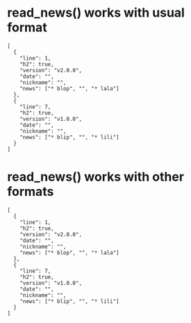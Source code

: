 # read_news() works with usual format

    [
      {
        "line": 1,
        "h2": true,
        "version": "v2.0.0",
        "date": "",
        "nickname": "",
        "news": ["* blop", "", "* lala"]
      },
      {
        "line": 7,
        "h2": true,
        "version": "v1.0.0",
        "date": "",
        "nickname": "",
        "news": ["* blip", "", "* lili"]
      }
    ] 

# read_news() works with other formats

    [
      {
        "line": 1,
        "h2": true,
        "version": "v2.0.0",
        "date": "",
        "nickname": "",
        "news": ["* blop", "", "* lala"]
      },
      {
        "line": 7,
        "h2": true,
        "version": "v1.0.0",
        "date": "",
        "nickname": "",
        "news": ["* blip", "", "* lili"]
      }
    ] 

